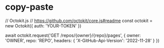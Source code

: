 # copy-paste
// Octokit.js
// https://github.com/octokit/core.js#readme
const octokit = new Octokit({
  auth: 'YOUR-TOKEN'
})

await octokit.request('GET /repos/{owner}/{repo}/pages', {
  owner: 'OWNER',
  repo: 'REPO',
  headers: {
    'X-GitHub-Api-Version': '2022-11-28'
  }
})
